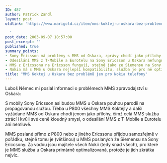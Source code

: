 ```yaml
---
ID: 487
author: Patrick Zandl
layout: post
oldlink: 'https://www.marigold.cz/item/mms-koktej-u-oskara-bez-problemu-jen-pro-nokia-telefony

  '
post_date: 2003-09-07 18:57:00
post_excerpt: ''
published: true
summary_points:
- Sony Ericsson má problémy s MMS od Oskara, zprávy chodí jako přílohy.
- Odesílání MMS z T-Mobile a Eurotelu na Sony Ericsson u Oskara nefunguje dobře.
- MMS z Ericssonu na Ericsson fungují, stejně jako ze Siemensu na Sony Ericsson.
- Nokia má s MMS u Oskara nejlepší kompatibilitu, služba je pro ně optimalizovaná.
title: "MMS Koktej u Oskara bez problémů jen pro Nokia telefony"
---
```


<p>
Luboš Němec&#160;mi poslal informaci o problémech MMS zpravodajství u Oskara: </p>

<p>
S mobily Sony Ericsson asi budou MMS u Oskara pouhou parodii na propagovanou službu. Třeba u P800 všechny MMS Koktejly a další vyžádané MMS od Oskara chodí jenom jako přílohy, čímž celá MMS služba ztrácí i kvůli své ceně kloudný smysl, o odesílání MMS z T-Mobile a Eurotelu ani nemluvě. </p>

<p>
MMS poslané přímo z P800 nebo z jiného Ericssonu přijdou samozřejmě v pořádku, stejně tomu je (většinou) u MMS poslaných že Siemensu na Sony Ericcsony. Za vodou jsou majitele všech Nokii (tedy snad všech), pro které je MMS služba u Oskara primárně optimalizovaná, protože je jich zkrátka nejvíc. </p>